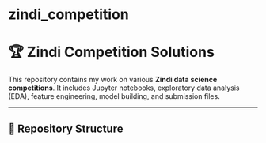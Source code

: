 # zindi_competition
# 🏆 Zindi Competition Solutions

This repository contains my work on various **Zindi data science competitions**. 
It includes Jupyter notebooks, exploratory data analysis (EDA), feature engineering, model building, and submission files.  

---

## 📂 Repository Structure

